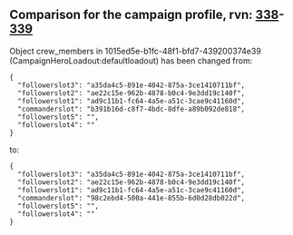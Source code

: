 ## Comparison for the campaign profile, rvn: [338](https://github.com/PRO100KatYT/FortniteProfileRevisions/tree/main/profiles/campaign/338%20campaign.json)-[339](https://github.com/PRO100KatYT/FortniteProfileRevisions/tree/main/profiles/campaign/339%20campaign.json)

Object crew_members in 1015ed5e-b1fc-48f1-bfd7-439200374e39 (CampaignHeroLoadout:defaultloadout) has been changed from:

```
{
  "followerslot3": "a35da4c5-891e-4042-875a-3ce1410711bf",
  "followerslot2": "ae22c15e-962b-4878-b0c4-9e3dd19c140f",
  "followerslot1": "ad9c11b1-fc64-4a5e-a51c-3cae9c41160d",
  "commanderslot": "b391b16d-c8f7-4bdc-8dfe-a89b092de818",
  "followerslot5": "",
  "followerslot4": ""
}
```

to:

```
{
  "followerslot3": "a35da4c5-891e-4042-875a-3ce1410711bf",
  "followerslot2": "ae22c15e-962b-4878-b0c4-9e3dd19c140f",
  "followerslot1": "ad9c11b1-fc64-4a5e-a51c-3cae9c41160d",
  "commanderslot": "98c2ebd4-500a-441e-855b-6d0d28db022d",
  "followerslot5": "",
  "followerslot4": ""
}
```

<br><br>
